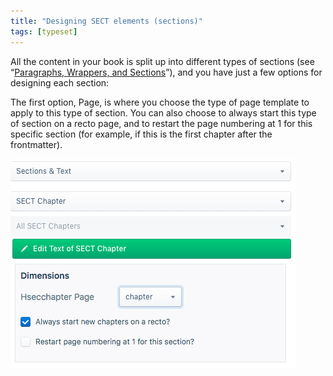 ```yaml
---
title: "Designing SECT elements (sections)"
tags: [typeset]
---
```

 
<html><body><section data-type="chapter" class="hsecchapter" data-hederis-type="hsecchapter" id="typeset-sect-design" data-pi-attrs="id: typeset-sect-design; data-tags: typeset;" role="doc-chapter" data-tags="typeset" data-author-name=" " data-book-title=" " title="Designing SECT elements (sections)"><p class="hblkp" data-hederis-type="hblkp" id="pJ7Mdmgg9">All the content in your book is split up into different types of sections (see &#8220;<a href="{% link _docs/typeset-text-design.md %}" class="hspana" data-hederis-type="hspana" id="pI8wP7i5w">Paragraphs, Wrappers, and Sections</a>&#8221;), and you have just a few options for designing each section:</p><p class="hblkp" data-hederis-type="hblkp" id="pa9hlrqBh">The first option, Page, is where you choose the type of page template to apply to this type of section. You can also choose to always start this type of section on a recto page, and to restart the page numbering at 1 for this specific section (for example, if this is the first chapter after the frontmatter).</p><img data-hederis-type="hblkimg" class="hblkimg" id="pGorUGtua" src="/images/sectelements.png" data-img-src="/images/sectelements.png"/></section></body></html>
